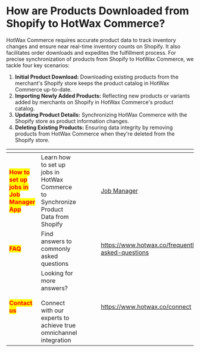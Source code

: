 # How are Products Downloaded from Shopify to HotWax Commerce?

HotWax Commerce requires accurate product data to track inventory changes and ensure near real-time inventory counts on Shopify.  It also facilitates order downloads and expedites the fulfillment process. For precise synchronization of products from Shopify to HotWax Commerce, we tackle four key scenarios:

1. **Initial Product Download:** Downloading existing products from the merchant's Shopify store keeps the product catalog in HotWax Commerce up-to-date.
2. **Importing Newly Added Products:** Reflecting new products or variants added by merchants on Shopify in HotWax Commerce's product catalog.
3. **Updating Product Details:** Synchronizing HotWax Commerce with the Shopify store as product information changes.
4. **Deleting Existing Products:** Ensuring data integrity by removing products from HotWax Commerce when they're deleted from the Shopify store.







<table data-view="cards"><thead><tr><th></th><th></th><th></th><th data-hidden></th><th data-hidden></th><th data-hidden data-card-target data-type="content-ref"></th><th data-hidden data-card-cover data-type="files"></th></tr></thead><tbody><tr><td><mark style="color:red;"><strong>How to set up jobs in Job Manager App</strong></mark></td><td>Learn how to set up jobs in HotWax Commerce to Synchronize Product Data from Shopify</td><td></td><td></td><td></td><td><a href="http://127.0.0.1:5000/o/l53nGvPQLhOHrKCP9HTG/s/wh247JxYuA9VcA5q3vJd/">Job Manager</a></td><td><a href="../.gitbook/assets/Inventory (1).png">Inventory (1).png</a></td></tr><tr><td><mark style="color:red;"><strong>FAQ</strong></mark></td><td>Find answers to commonly asked questions</td><td></td><td></td><td></td><td><a href="https://www.hotwax.co/frequently-asked-questions">https://www.hotwax.co/frequently-asked-questions</a></td><td><a href="../.gitbook/assets/FAQ (1).png">FAQ (1).png</a></td></tr><tr><td><mark style="color:red;"><strong>Contact us</strong></mark></td><td>Looking for more answers?<br><br>Connect with our experts to achieve true omnichannel integration</td><td></td><td></td><td></td><td><a href="https://www.hotwax.co/connect">https://www.hotwax.co/connect</a></td><td><a href="../.gitbook/assets/Contact.png">Contact.png</a></td></tr></tbody></table>
